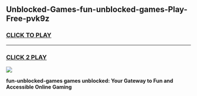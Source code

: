 
## Unblocked-Games-fun-unblocked-games-Play-Free-pvk9z
<h3>
<a href="https://premium76.site?title=fun-unblocked-games&ref=24M">CLICK TO PLAY</a></h3>
<hr>

<h3>
<a href="https://premium76.site?title=fun-unblocked-games&ref=24M">CLICK 2 PLAY</a>
  
</h3>

<a href="https://premium76.site?title=fun-unblocked-games&ref=24M"><img src="https://clearcache.store/games.png"></a>


**fun-unblocked-games games unblocked: Your Gateway to Fun and Accessible Online Gaming**
